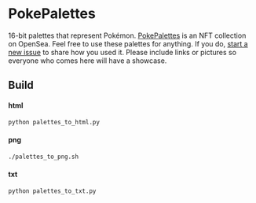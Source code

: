 # PokePalettes

16-bit palettes that represent Pokémon. [PokePalettes](https://opensea.io/collection/pokepalettes/) is an NFT collection on OpenSea. Feel free to use these palettes for anything. If you do, [start a new issue](https://github.com/BarryMode/pokepalettes/issues/new) to share how you used it. Please include links or pictures so everyone who comes here will have a showcase.

## Build

#### html

```bash
python palettes_to_html.py
```

#### png

```bash
./palettes_to_png.sh
```

#### txt

```bash
python palettes_to_txt.py
```
